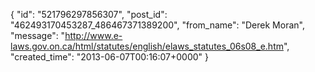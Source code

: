  {
   "id": "521796297856307",
   "post_id": "462493170453287_486467371389200",
   "from_name": "Derek Moran",
   "message": "http://www.e-laws.gov.on.ca/html/statutes/english/elaws_statutes_06s08_e.htm",
   "created_time": "2013-06-07T00:16:07+0000"
 }
